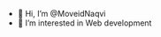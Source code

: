 - 👋 Hi, I’m @MoveidNaqvi
- 👀 I’m interested in Web development
<!---
MoveidNaqvi/MoveidNaqvi is a ✨ special ✨ repository because its `README.md` (this file) appears on your GitHub profile.
You can click the Preview link to take a look at your changes.
--->
